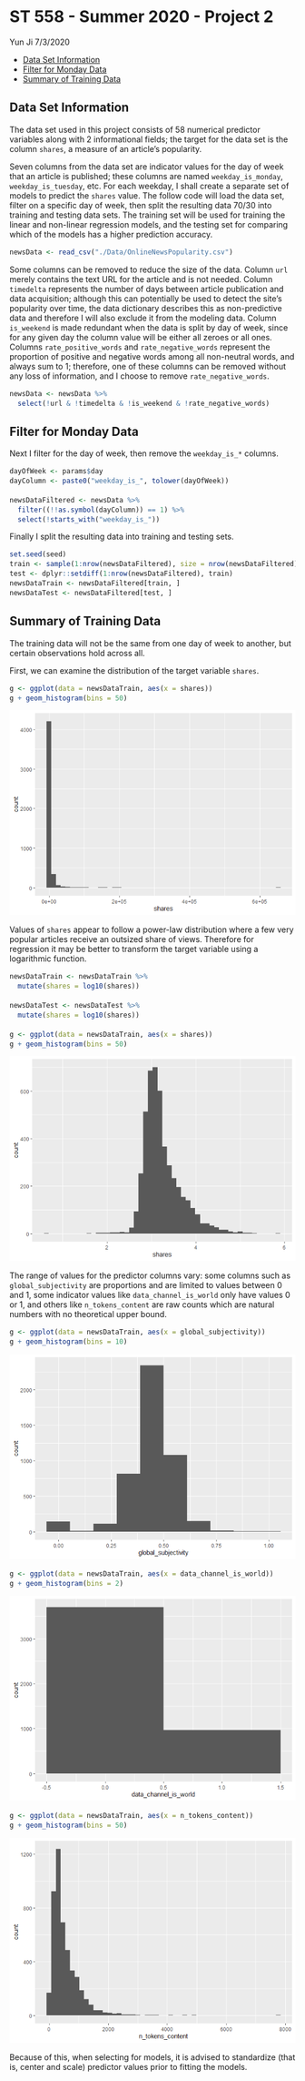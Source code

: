ST 558 - Summer 2020 - Project 2
================
Yun Ji
7/3/2020

  - [Data Set Information](#data-set-information)
  - [Filter for Monday Data](#filter-for-monday-data)
  - [Summary of Training Data](#summary-of-training-data)

## Data Set Information

The data set used in this project consists of 58 numerical predictor
variables along with 2 informational fields; the target for the data set
is the column `shares`, a measure of an article’s popularity.

Seven columns from the data set are indicator values for the day of week
that an article is published; these columns are named
`weekday_is_monday`, `weekday_is_tuesday`, etc. For each weekday, I
shall create a separate set of models to predict the `shares` value. The
follow code will load the data set, filter on a specific day of week,
then split the resulting data 70/30 into training and testing data sets.
The training set will be used for training the linear and non-linear
regression models, and the testing set for comparing which of the models
has a higher prediction accuracy.

``` r
newsData <- read_csv("./Data/OnlineNewsPopularity.csv")
```

Some columns can be removed to reduce the size of the data. Column `url`
merely contains the text URL for the article and is not needed. Column
`timedelta` represents the number of days between article publication
and data acquisition; although this can potentially be used to detect
the site’s popularity over time, the data dictionary describes this as
non-predictive data and therefore I will also exclude it from the
modeling data. Column `is_weekend` is made redundant when the data is
split by day of week, since for any given day the column value will be
either all zeroes or all ones. Columns `rate_positive_words` and
`rate_negative_words` represent the proportion of positive and negative
words among all non-neutral words, and always sum to 1; therefore, one
of these columns can be removed without any loss of information, and I
choose to remove `rate_negative_words`.

``` r
newsData <- newsData %>%
  select(!url & !timedelta & !is_weekend & !rate_negative_words)
```

## Filter for Monday Data

Next I filter for the day of week, then remove the `weekday_is_*`
columns.

``` r
dayOfWeek <- params$day
dayColumn <- paste0("weekday_is_", tolower(dayOfWeek))

newsDataFiltered <- newsData %>%
  filter((!!as.symbol(dayColumn)) == 1) %>%
  select(!starts_with("weekday_is_"))
```

Finally I split the resulting data into training and testing sets.

``` r
set.seed(seed)
train <- sample(1:nrow(newsDataFiltered), size = nrow(newsDataFiltered)*0.7)
test <- dplyr::setdiff(1:nrow(newsDataFiltered), train)
newsDataTrain <- newsDataFiltered[train, ]
newsDataTest <- newsDataFiltered[test, ]
```

## Summary of Training Data

The training data will not be the same from one day of week to another,
but certain observations hold across all.

First, we can examine the distribution of the target variable `shares`.

``` r
g <- ggplot(data = newsDataTrain, aes(x = shares))
g + geom_histogram(bins = 50)
```

![](MondayAnalysis_files/figure-gfm/shares%20histogram-1.png)<!-- -->

Values of `shares` appear to follow a power-law distribution where a few
very popular articles receive an outsized share of views. Therefore for
regression it may be better to transform the target variable using a
logarithmic function.

``` r
newsDataTrain <- newsDataTrain %>%
  mutate(shares = log10(shares))

newsDataTest <- newsDataTest %>%
  mutate(shares = log10(shares))

g <- ggplot(data = newsDataTrain, aes(x = shares))
g + geom_histogram(bins = 50)
```

![](MondayAnalysis_files/figure-gfm/target%20transformation-1.png)<!-- -->

The range of values for the predictor columns vary: some columns such as
`global_subjectivity` are proportions and are limited to values between
0 and 1, some indicator values like `data_channel_is_world` only have
values 0 or 1, and others like `n_tokens_content` are raw counts which
are natural numbers with no theoretical upper bound.

``` r
g <- ggplot(data = newsDataTrain, aes(x = global_subjectivity))
g + geom_histogram(bins = 10)
```

![](MondayAnalysis_files/figure-gfm/predictor%20histograms-1.png)<!-- -->

``` r
g <- ggplot(data = newsDataTrain, aes(x = data_channel_is_world))
g + geom_histogram(bins = 2)
```

![](MondayAnalysis_files/figure-gfm/predictor%20histograms-2.png)<!-- -->

``` r
g <- ggplot(data = newsDataTrain, aes(x = n_tokens_content))
g + geom_histogram(bins = 50)
```

![](MondayAnalysis_files/figure-gfm/predictor%20histograms-3.png)<!-- -->

Because of this, when selecting for models, it is advised to standardize
(that is, center and scale) predictor values prior to fitting the
models.
